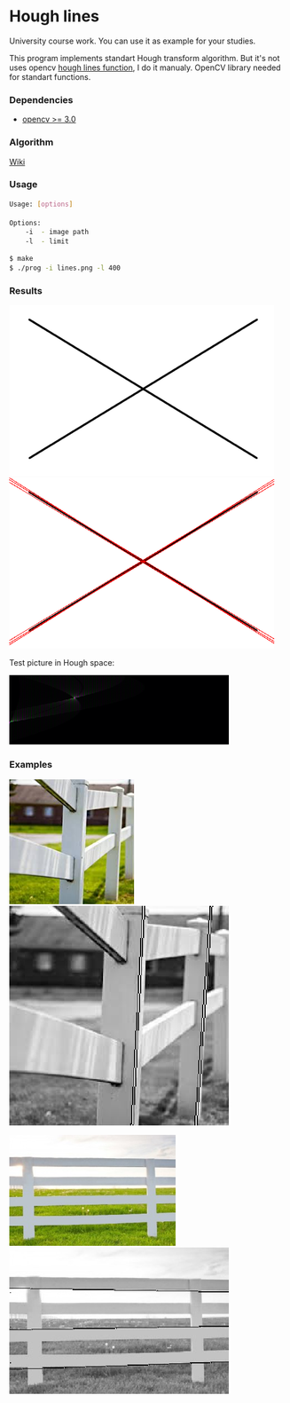 Hough lines
=====

University course work. You can use it as example for your studies.

This program implements standart Hough transform algorithm. But it's not uses opencv [hough lines function](http://docs.opencv.org/3.0-beta/doc/py_tutorials/py_imgproc/py_houghlines/py_houghlines.html), I do it manualy. OpenCV library needed for standart functions.

### Dependencies

* [opencv >= 3.0](https://github.com/Itseez/opencv)


### Algorithm

[Wiki](https://en.wikipedia.org/wiki/Hough_transform)


### Usage

```bash
Usage: [options]

Options:
	-i  - image path
	-l  - limit
```

```bash
$ make
$ ./prog -i lines.png -l 400 
```

### Results

![result](/pics/lines.png)
![result](/pics/res.png)

Test picture in Hough space:

![result](/pics/phase.png)


### Examples

![photo1](/pics/1.jpeg)
![result1](/pics/1f.png)

![photo1](/pics/2.jpg)
![result1](/pics/2f.png)
